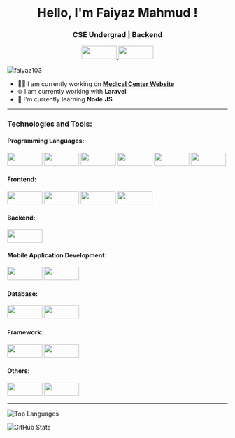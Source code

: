 <h1 align="center"> Hello, I'm Faiyaz Mahmud ! </h1>
<h3 align="center"> CSE Undergrad | Backend </h3>
<p align="center">
  <!-- LinkedIn Badge with Link -->
  <a href="https://www.linkedin.com/in/faiyaz-mahmud27" target="_blank">
    <img src="https://img.shields.io/badge/LinkedIn-0A66C2?style=flat&logo=linkedin&logoColor=white" width="80" height="30"/>
  </a>
  
  <!-- Portfolio Badge with Link -->
  <a href="https://faiyazmahmud.netlify.app" target="_blank">
    <img src="https://img.shields.io/badge/Portfolio-000000?style=flat&logo=globe&logoColor=white" width="80" height="30"/>
  </a>
</p>

<p align="left">
  <img src="https://komarev.com/ghpvc/?username=faiyaz103&label=Profile%20views&color=0e75b6&style=flat" alt="faiyaz103" />
</p>

- 👨‍💻 I am currently working on **[Medical Center Website](https://github.com/faiyaz103/KUETMedicalCenter)**
- 🌐 I am currently working with **Laravel**
- 🌱 I'm currently learning **Node.JS**

---

### Technologies and Tools:

#### **Programming Languages:**
<p align="left">
  <img src="https://img.shields.io/badge/C-00599C?style=for-the-badge&logoColor=white" width="80" height="30"/>
  <img src="https://img.shields.io/badge/C%2B%2B-00599C?style=for-the-badge&logo=cplusplus&logoColor=white" width="80" height="30"/>
  <img src="https://img.shields.io/badge/Java-007396?style=for-the-badge&logo=java&logoColor=white" width="80" height="30"/>
  <img src="https://img.shields.io/badge/JavaScript-F7DF1E?style=for-the-badge&logo=javascript&logoColor=black" width="80" height="30"/>
  <img src="https://img.shields.io/badge/PHP-777BB4?style=for-the-badge&logo=php&logoColor=white" width="80" height="30"/>
  <img src="https://img.shields.io/badge/Swift-F05138?style=for-the-badge&logo=swift&logoColor=white" width="80" height="30"/>
</p>

#### **Frontend:**
<p align="left">
  <img src="https://img.shields.io/badge/HTML-E34F26?style=for-the-badge&logo=html5&logoColor=white" width="80" height="30"/>
  <img src="https://img.shields.io/badge/CSS-1572B6?style=for-the-badge&logo=css3&logoColor=white" width="80" height="30"/>
  <img src="https://img.shields.io/badge/Tailwind%20CSS-38B2AC?style=for-the-badge&logo=tailwind-css&logoColor=white" width="80" height="30"/>
  <img src="https://img.shields.io/badge/React-61DAFB?style=for-the-badge&logo=react&logoColor=black" width="80" height="30"/>
</p>

#### **Backend:**
<p align="left">
  <img src="https://img.shields.io/badge/Laravel-F55247?style=for-the-badge&logo=laravel&logoColor=white" width="80" height="30"/>
</p>

#### **Mobile Application Development:**
<p align="left">
  <img src="https://img.shields.io/badge/Android-3DDC84?style=for-the-badge&logo=android&logoColor=white" width="80" height="30"/>
  <img src="https://img.shields.io/badge/iOS-000000?style=for-the-badge&logo=ios&logoColor=white" width="80" height="30"/>
</p>

#### **Database:**
<p align="left">
  <img src="https://img.shields.io/badge/MySQL-4479A1?style=for-the-badge&logo=mysql&logoColor=white" width="80" height="30"/>
  <img src="https://img.shields.io/badge/Firebase-FFCA28?style=for-the-badge&logo=firebase&logoColor=black" width="80" height="30"/>
</p>

#### **Framework:**
<p align="left">
  <img src="https://img.shields.io/badge/React-61DAFB?style=for-the-badge&logo=react&logoColor=black" width="80" height="30"/>
  <img src="https://img.shields.io/badge/Laravel-F55247?style=for-the-badge&logo=laravel&logoColor=white" width="80" height="30"/>
</p>

#### **Others:**
<p align="left">
  <img src="https://img.shields.io/badge/Git-F05032?style=for-the-badge&logo=git&logoColor=white" width="80" height="30"/>
  <img src="https://img.shields.io/badge/Shell%20Script-4EAA25?style=for-the-badge&logo=gnu-bash&logoColor=white" width="80" height="30"/>
</p>

---
   
![Top Languages](https://github-readme-stats.vercel.app/api/top-langs/?username=faiyaz103&layout=compact&theme=tokyonight)
   
![GitHub Stats](https://github-readme-stats.vercel.app/api?username=faiyaz103&show_icons=true&theme=radical)

